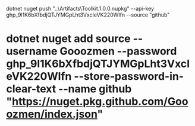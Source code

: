 dotnet nuget push "..\Artifacts\Toolkit.1.0.0.nupkg" --api-key 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 --source "github"
# dotnet nuget add source --username Gooozmen --password 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 --store-password-in-clear-text --name github "https://nuget.pkg.github.com/Gooozmen/index.json"